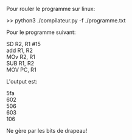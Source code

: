 Pour rouler le programme sur linux: 

\>> python3 ./compilateur.py -f ./programme.txt

Pour le programme suivant:

SD    R2, R1 #15  
add   R1, R2  
MOv   R2, R1  
SUB   R1, R2  
MOV   PC,  R1  

L'output est:

5fa  
602  
506  
603  
106

Ne gère par les bits de drapeau!